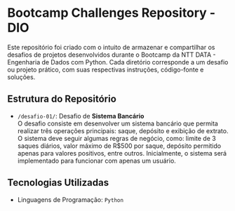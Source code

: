 # Bootcamp Challenges Repository - DIO

Este repositório foi criado com o intuito de armazenar e compartilhar os desafios de projetos desenvolvidos durante o Bootcamp da NTT DATA - Engenharia de Dados com Python. Cada diretório corresponde a um desafio ou projeto prático, com suas respectivas instruções, código-fonte e soluções.

## Estrutura do Repositório

- `/desafio-01/`: Desafio de **Sistema Bancário**  
 O desafio consiste em desenvolver um sistema bancário que permita realizar três operações principais: saque, depósito e exibição de extrato. O sistema deve seguir algumas regras de negócio, como: limite de 3 saques diários, valor máximo de R$500 por saque, depósito permitido apenas para valores positivos, entre outros. Inicialmente, o sistema será implementado para funcionar com apenas um usuário.

## Tecnologias Utilizadas

- Linguagens de Programação: `Python`

